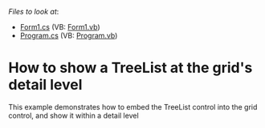 <!-- default file list -->
*Files to look at*:

* [Form1.cs](./CS/Form1.cs) (VB: [Form1.vb](./VB/Form1.vb))
* [Program.cs](./CS/Program.cs) (VB: [Program.vb](./VB/Program.vb))
<!-- default file list end -->
# How to show a TreeList at the grid's detail level


<p>This example demonstrates how to embed the TreeList control into the grid control, and show it within a detail level</p>

<br/>


